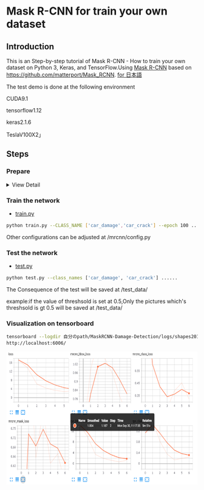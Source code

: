 # Mask R-CNN for train your own dataset
## Introduction
This is an Step-by-step tutorial of Mask R-CNN - How to train your own dataset on Python 3, Keras, and TensorFlow.Using [Mask R-CNN](https://arxiv.org/abs/1703.06870) based on https://github.com/matterport/Mask_RCNN.   [for 日本語](README_JP)

The test demo is done at the following environment  

CUDA9.1

tensorflow1.12

keras2.1.6 

TeslaV100X2」

## Steps
### Prepare
<details>
    <summary>View Detail</summary>
    
* usage of utils：[Labelme](https://github.com/wkentaro/labelme)  
 
Use label to mark the destination object of each pictures
The labels of the destination objects should be following at the folling rules

``` 
ClassName_ObjectNumber  
```

For Example

```

cat_1

cat_2

dog_1

```


* Prepare train_data

  create a folder named train_data.The hierarchy in train_data can be referred from [here](train_data)
  
  <img width="420" height="157" src=figure/1.PNG/>  
  
  1.pic(training pictures)
  
  <div align=center><img width="600" height="380" src=figure/pic.PNG/></div>
  
  2.json(generated by labelme,labelme is the name of a tool)
  
  <div align=center><img width="600" height="310" src=figure/json.PNG/></div>  
  
  3.labelme_json(generated by labelme_json_to_dataset,labelme_json_to_dataset is a command script in labelme)
  [how to use labelme_json_to_dataset](https://github.com/wkentaro/labelme/issues/420)
  
  landscape of the folders
  <div align=center><img width="600" height="310" src=figure/labelme_json.PNG/></div>  
  
  the content of the folder
  <div align=center><img width="600" height="150" src=figure/detail.PNG/></div> 
    
  4.cv_to_mask(copy the label.png from every folder in labelme_json,and rename it with the original number)
  <div align=center><img width="600" height="310" src=figure/cv2_mask.PNG/></div>  
  
</details>


### Train the network
* [train.py](samples/shapes/train.py)  

```bash
python train.py --CLASS_NAME ['car_damage','car_crack'] --epoch 100 ......
```

Other configurations can be adjusted at /mrcnn/config.py

### Test the network

* [test.py](samples/shapes/test.py)

 ```bash
 python test.py --class_names ['car_damage', 'car_crack'] ......
 ```  
The Consequence of the test will be saved at /test_data/

example:if the value of threshsold is set at 0.5,Only the pictures which's threshsold is gt 0.5 will be saved at /test_data/

### Visualization on tensorboard

 ```bash
tensorboard --logdir 自分のpath/MaskRCNN-Damage-Detection/logs/shapes20190930T1107 --host 0.0.0.0
http://localhost:6006/
 ```
 <div align=center><img width="800" height="350" src=figure/loss.PNG/></div>
